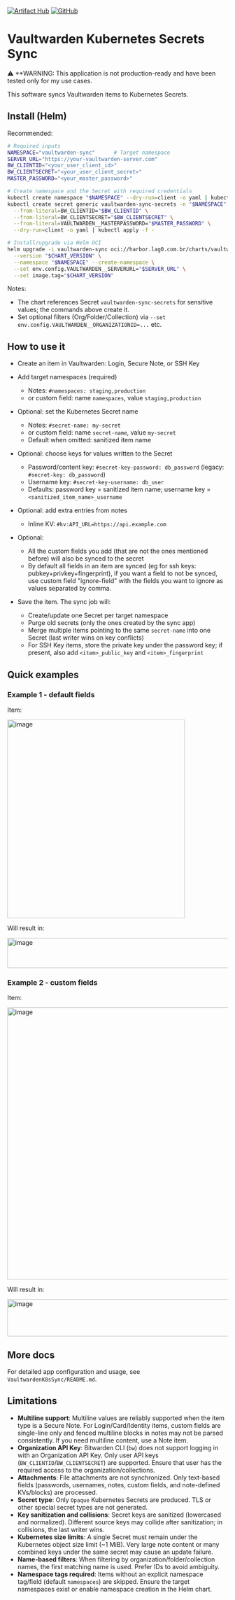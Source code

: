 [![Artifact Hub](https://img.shields.io/endpoint?url=https://artifacthub.io/badge/repository/vaultwarden-kubernetes-secrets)](https://artifacthub.io/packages/search?repo=vaultwarden-kubernetes-secrets) [![GitHub](https://img.shields.io/badge/github-%23121011.svg?style=for-the-badge&logo=github&logoColor=white)](https://github.com/antoniolago/vaultwarden-kubernetes-secrets)
# Vaultwarden Kubernetes Secrets Sync

⚠️ **WARNING: This application is not production-ready and have been tested only for my use cases.

This software syncs Vaultwarden items to Kubernetes Secrets.

## Install (Helm)

Recommended:

```bash
# Required inputs
NAMESPACE="vaultwarden-sync"      # Target namespace
SERVER_URL="https://your-vaultwarden-server.com"
BW_CLIENTID="<your_user_client_id>"
BW_CLIENTSECRET="<your_user_client_secret>"
MASTER_PASSWORD="<your_master_password>"

# Create namespace and the Secret with required credentials
kubectl create namespace "$NAMESPACE" --dry-run=client -o yaml | kubectl apply -f -
kubectl create secret generic vaultwarden-sync-secrets -n "$NAMESPACE" \
  --from-literal=BW_CLIENTID="$BW_CLIENTID" \
  --from-literal=BW_CLIENTSECRET="$BW_CLIENTSECRET" \
  --from-literal=VAULTWARDEN__MASTERPASSWORD="$MASTER_PASSWORD" \
  --dry-run=client -o yaml | kubectl apply -f -

# Install/upgrade via Helm OCI
helm upgrade -i vaultwarden-sync oci://harbor.lag0.com.br/charts/vaultwarden-k8s-sync \
  --version "$CHART_VERSION" \
  --namespace "$NAMESPACE" --create-namespace \
  --set env.config.VAULTWARDEN__SERVERURL="$SERVER_URL" \
  --set image.tag="$CHART_VERSION"
```

Notes:
- The chart references Secret `vaultwarden-sync-secrets` for sensitive values; the commands above create it.
- Set optional filters (Org/Folder/Collection) via `--set env.config.VAULTWARDEN__ORGANIZATIONID=...` etc.

## How to use it

- Create an item in Vaultwarden: Login, Secure Note, or SSH Key
- Add target namespaces (required)
  - Notes: `#namespaces: staging,production`
  - or custom field: name `namespaces`, value `staging,production`

- Optional: set the Kubernetes Secret name
  - Notes: `#secret-name: my-secret`
  - or custom field: name `secret-name`, value `my-secret`
  - Default when omitted: sanitized item name
- Optional: choose keys for values written to the Secret
  - Password/content key: `#secret-key-password: db_password` (legacy: `#secret-key: db_password`)
  - Username key: `#secret-key-username: db_user`
  - Defaults: password key = sanitized item name; username key = `<sanitized_item_name>_username`
- Optional: add extra entries from notes
  - Inline KV: `#kv:API_URL=https://api.example.com`

- Optional:
  - All the custom fields you add (that are not the ones mentioned before) will also be synced to the secret
  - By default all fields in an item are synced (eg for ssh keys: pubkey+privkey+fingerprint), if you want a field to not be synced, use custom field "ignore-field" with the fields you want to ignore as values separated by comma.
- Save the item. The sync job will:
  - Create/update one Secret per target namespace
  - Purge old secrets (only the ones created by the sync app)
  - Merge multiple items pointing to the same `secret-name` into one Secret (last writer wins on key conflicts)
  - For SSH Key items, store the private key under the password key; if present, also add `<item>_public_key` and `<item>_fingerprint`

## Quick examples

### Example 1 - default fields
Item:
 
<img width="406" height="454" alt="image" src="https://github.com/user-attachments/assets/26fa4b39-3a82-435e-bd62-14c9cbd6ee0f" />

Will result in:

<img width="1096" height="69" alt="image" src="https://github.com/user-attachments/assets/7ee6b003-0bab-47ef-8dbc-9b9c32e6a875" />

### Example 2 - custom fields
Item:

<img width="578" height="622" alt="image" src="https://github.com/user-attachments/assets/3da6e6ba-b169-4910-acbf-31c114a52796" />

Will result in:

<img width="1209" height="85" alt="image" src="https://github.com/user-attachments/assets/166a7f0e-b424-46bf-8fde-41335cdf2bcd" />

## More docs

For detailed app configuration and usage, see `VaultwardenK8sSync/README.md`.

## Limitations

- **Multiline support**: Multiline values are reliably supported when the item type is a Secure Note. For Login/Card/Identity items, custom fields are single-line only and fenced multiline blocks in notes may not be parsed consistently. If you need multiline content, use a Note item.
- **Organization API Key**: Bitwarden CLI (`bw`) does not support logging in with an Organization API Key. Only user API keys (`BW_CLIENTID`/`BW_CLIENTSECRET`) are supported. Ensure that user has the required access to the organization/collections.
- **Attachments**: File attachments are not synchronized. Only text-based fields (passwords, usernames, notes, custom fields, and note-defined KVs/blocks) are processed.
- **Secret type**: Only `Opaque` Kubernetes Secrets are produced. TLS or other special secret types are not generated.
- **Key sanitization and collisions**: Secret keys are sanitized (lowercased and normalized). Different source keys may collide after sanitization; in collisions, the last writer wins.
- **Kubernetes size limits**: A single Secret must remain under the Kubernetes object size limit (~1 MiB). Very large note content or many combined keys under the same secret may cause an update failure.
- **Name-based filters**: When filtering by organization/folder/collection names, the first matching name is used. Prefer IDs to avoid ambiguity.
- **Namespace tags required**: Items without an explicit namespace tag/field (default `namespaces`) are skipped. Ensure the target namespaces exist or enable namespace creation in the Helm chart.
